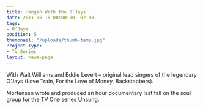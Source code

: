 ```yaml
---
title: Hangin With the O’Jays
date: 2011-06-15 00:00:00 -07:00
tags:
- O’Jays
position: 5
thumbnail: "/uploads/thumb-temp.jpg"
Project Type:
- TV Series
layout: news-page
---
```


With Walt Williams and Eddie Levert – original lead singers of the legendary O’Jays (Love Train, For the Love of Money, Backstabbers).


Mortensen wrote and produced an hour documentary last fall on the soul group for the TV One series Unsung.
